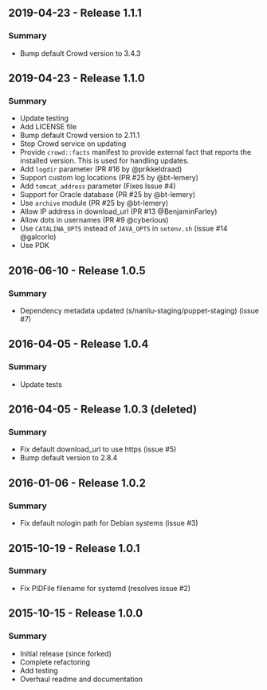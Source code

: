 ## 2019-04-23 - Release 1.1.1

### Summary

- Bump default Crowd version to 3.4.3

## 2019-04-23 - Release 1.1.0

### Summary

- Update testing
- Add LICENSE file
- Bump default Crowd version to 2.11.1
- Stop Crowd service on updating
- Provide `crowd::facts` manifest to provide external fact that reports the
  installed version. This is used for handling updates.
- Add `logdir` parameter (PR #16 by @prikkeldraad)
- Support custom log locations (PR #25 by @bt-lemery)
- Add `tomcat_address` parameter (Fixes Issue #4)
- Support for Oracle database (PR #25 by @bt-lemery)
- Use `archive` module (PR #25 by @bt-lemery)
- Allow IP address in download_url (PR #13 @BenjaminFarley)
- Allow dots in usernames (PR #9 @cyberious)
- Use `CATALINA_OPTS` instead of `JAVA_OPTS` in `setenv.sh` (issue #14 @galcorlo)
- Use PDK

## 2016-06-10 - Release 1.0.5

### Summary

- Dependency metadata updated (s/nanliu-staging/puppet-staging) (issue #7)

## 2016-04-05 - Release 1.0.4

### Summary

- Update tests

## 2016-04-05 - Release 1.0.3 (deleted)

### Summary

- Fix default download_url to use https (issue #5)
- Bump default version to 2.8.4

## 2016-01-06 - Release 1.0.2

### Summary

- Fix default nologin path for Debian systems (issue #3)

## 2015-10-19 - Release 1.0.1

### Summary

- Fix PIDFile filename for systemd (resolves issue #2)

## 2015-10-15 - Release 1.0.0

### Summary

- Initial release (since forked)
- Complete refactoring
- Add testing
- Overhaul readme and documentation
